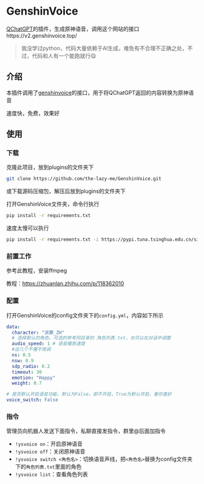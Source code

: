 # GenshinVoice

[QChatGPT](https://github.com/RockChinQ/QChatGPT)的插件，生成原神语音，调用这个网站的接口https://v2.genshinvoice.top/

> 我没学过python，代码大量依赖于AI生成，难免有不合理不正确之处，不过，代码和人有一个能跑就行😋

## 介绍

本插件调用了[genshinvoice](https://v2.genshinvoice.top/)的接口，用于将QChatGPT返回的内容转换为原神语音

速度快，免费，效果好

## 使用

### 下载

克隆此项目，放到plugins的文件夹下

```bash
git clone https://github.com/the-lazy-me/GenshinVoice.git
```

或下载源码压缩包，解压后放到plugins的文件夹下

打开GenshinVoice文件夹，命令行执行

```bash
pip install -r requirements.txt
```

速度太慢可以执行

```bash
pip install -r requirements.txt -i https://pypi.tuna.tsinghua.edu.cn/simple some-package
```

### 前置工作

参考此教程，安装ffmpeg

教程：https://zhuanlan.zhihu.com/p/118362010

### 配置

打开GenshinVoice的config文件夹下的`config.yml`，内容如下所示

```yml
data:
  character: "派蒙_ZH"
  # 选择默认的角色，可选的参考同目录的 角色列表.txt，也可以在对话中调整
  audio_speed: 1 # 语音播放速度
  #这几个不懂不用调
  ns: 0.5
  nsw: 0.9
  sdp_radio: 0.2
  timeout: 30
  emotion: "Happy"
  weight: 0.7

# 是否默认开启语音功能，默认为False，即不开启，True为默认开启，看你喜好
voice_switch: False

```

### 指令

管理员向机器人发送下面指令，私聊直接发指令，群里@后面加指令

- `!ysvoice on`：开启原神语音
- `!ysvoice off`：关闭原神语音
- `!ysvoice switch <角色名>`：切换语音声线，把`<角色名>`替换为config文件夹下的`角色列表.txt`里面的角色
- `!ysvoice list`：查看角色列表